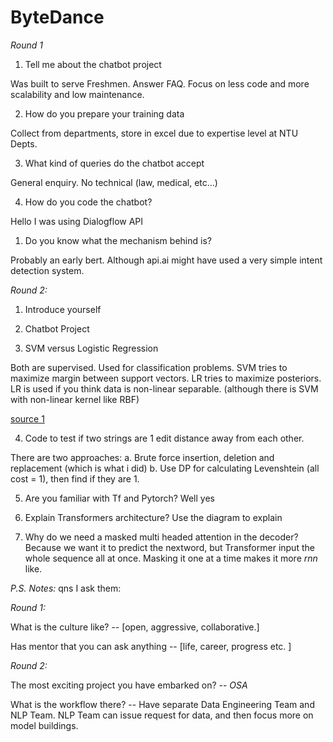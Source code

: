 # ByteDance 

_Round 1_
1. Tell me about the chatbot project

Was built to serve Freshmen. Answer FAQ. Focus on less code and more scalability and low maintenance. 

2. How do you prepare your training data
   
Collect from departments, store in excel due to expertise level at NTU Depts.

3. What kind of queries do the chatbot accept

General enquiry. No technical (law, medical, etc...)

4. How do you code the chatbot? 

Hello I was using Dialogflow API

1. Do you know what the mechanism behind is? 

Probably an early bert. Although api.ai might have used a very simple intent detection system. 

_Round 2:_ 

1. Introduce yourself 

2. Chatbot Project 

3. SVM versus Logistic Regression
   
Both are supervised. Used for classification problems. SVM tries to maximize margin between support vectors. LR tries to maximize posteriors. LR is used if you think data is non-linear separable. (although there is SVM with non-linear kernel like RBF)

[source 1](https://medium.com/axum-labs/logistic-regression-vs-support-vector-machines-svm-c335610a3d16)

4. Code to test if two strings are 1 edit distance away from each other. 

There are two approaches: 
a. Brute force insertion, deletion and replacement (which is what i did)
b. Use DP for calculating Levenshtein (all cost = 1), then find if they are 1. 

5. Are you familiar with Tf and Pytorch? 
   Well yes

6. Explain Transformers architecture? 
   Use the diagram to explain

7. Why do we need a masked multi headed attention in the decoder?
   Because we want it to predict the nextword, but Transformer input the whole sequence all at once. Masking it one at a time makes it more _rnn_ like. 







_P.S. Notes:_ qns I ask them:

_Round 1:_

What is the culture like? -- \[open, aggressive, collaborative.\] 

Has mentor that you can ask anything -- \[life, career, progress etc. \]

_Round 2:_

The most exciting project you have embarked on? -- _OSA_ 

What is the workflow there? -- Have separate Data Engineering Team and NLP Team. NLP Team can issue request for data, and then focus more on model buildings.


